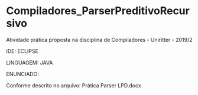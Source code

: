 # Compiladores_ParserPreditivoRecursivo
Atividade prática proposta na disciplina de Compiladores - Uniritter - 2019/2

IDE: ECLIPSE

LINGUAGEM: JAVA

ENUNCIADO:

Conforme descrito no arquivo: Prática Parser LPD.docx
